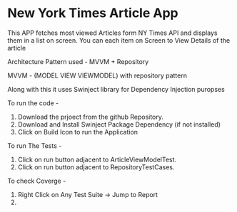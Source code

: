 # New York Times Article App


This APP fetches most viewed Articles form NY Times API and displays them in a list on screen. You can each item on Screen to View Details of the article 

Architecture Pattern used - MVVM + Repository 

MVVM - (MODEL VIEW VIEWMODEL) with repository pattern 

Along with this it uses Swinject library for Dependency Injection  puropses 

To run the code - 

1. Download the prjoect from the github Repository. 
2. Download and Install Swinject Package Dependency (if not installed)
3. Click on Build Icon to run the Application 

To run The Tests - 
  1. Click on run button adjacent to ArticleViewModelTest.
  2. Click on run button adjacent to RepositoryTestCases.
  
  
  To check Coverge - 
  
  1. Right Click on Any Test Suite -> Jump to Report
  2.  
  

